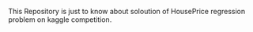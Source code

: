 This Repository is just to know about soloution of HousePrice regression problem on kaggle competition. 
